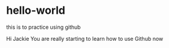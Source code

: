 # hello-world
this is to practice using github

Hi Jackie
You are really starting to learn how to use Github now
